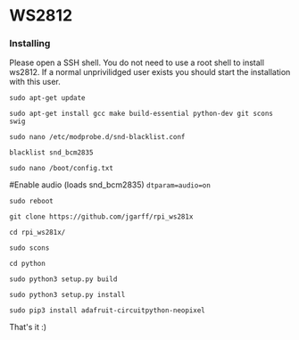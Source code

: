 # WS2812

### Installing
Please open a SSH shell. You do not need to use a root shell to install ws2812. If a normal unprivilidged user exists you should start the installation with this user. 

`sudo apt-get update`

`sudo apt-get install gcc make build-essential python-dev git scons swig`

`sudo nano /etc/modprobe.d/snd-blacklist.conf`

`blacklist snd_bcm2835`

`sudo nano /boot/config.txt`

#Enable audio (loads snd_bcm2835)
`dtparam=audio=on`

`sudo reboot`

`git clone https://github.com/jgarff/rpi_ws281x`

`cd rpi_ws281x/`

`sudo scons`

`cd python`

`sudo python3 setup.py build`

`sudo python3 setup.py install`

`sudo pip3 install adafruit-circuitpython-neopixel`

That's it :)


